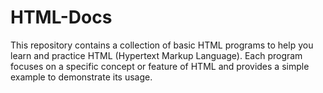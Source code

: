 # HTML-Docs
This repository contains a collection of basic HTML programs to help you learn and practice HTML (Hypertext Markup Language). Each program focuses on a specific concept or feature of HTML and provides a simple example to demonstrate its usage.
